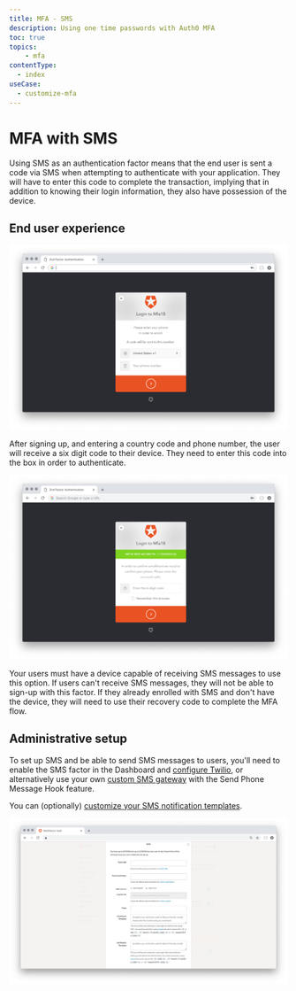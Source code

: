 ```yaml
---
title: MFA - SMS
description: Using one time passwords with Auth0 MFA
toc: true
topics:
    - mfa
contentType:
  - index
useCase:
  - customize-mfa
---
```

# MFA with SMS

Using SMS as an authentication factor means that the end user is sent a code via SMS when attempting to authenticate with your application. They will have to enter this code to complete the transaction, implying that in addition to knowing their login information, they also have possession of the device.

## End user experience

![SMS End User 1](/media/articles/multifactor-authentication/mfa-sms1.png)

After signing up, and entering a country code and phone number, the user will receive a six digit code to their device. They need to enter this code into the box in order to authenticate.

![SMS End User 2](/media/articles/multifactor-authentication/mfa-sms2.png)

Your users must have a device capable of receiving SMS messages to use this option. If users can't receive SMS messages, they will not be able to sign-up with this factor. If they already enrolled with SMS and don't have the device, they will need to use their recovery code to complete the MFA flow.

## Administrative setup

To set up SMS and be able to send SMS messages to users, you'll need to enable the SMS factor in the Dashboard and [configure Twilio](/multifactor-authentication/twilio-configuration), or alternatively use your own [custom SMS gateway](multifactor-authentication/send-phone-message-hook-configuration) with the Send Phone Message Hook feature. 

You can (optionally) [customize your SMS notification templates](/multifactor-authentication/sms-templates).

![MFA SMS Settings](/media/articles/multifactor-authentication/sms-settings.png)
